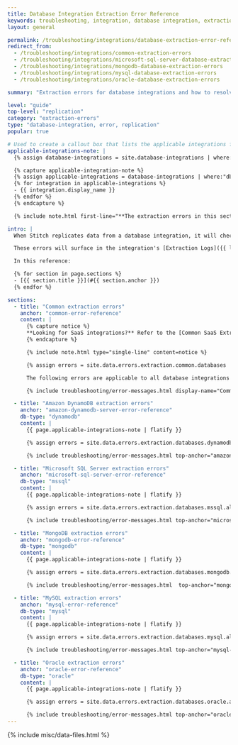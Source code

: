 ```yaml
---
title: Database Integration Extraction Error Reference
keywords: troubleshooting, integration, database integration, extraction error, common errors, 6 hour limit, table limit
layout: general

permalink: /troubleshooting/integrations/database-extraction-error-reference
redirect_from: 
  - /troubleshooting/integrations/common-extraction-errors
  - /troubleshooting/integrations/microsoft-sql-server-database-extraction-errors
  - /troubleshooting/integrations/mongodb-database-extraction-errors
  - /troubleshooting/integrations/mysql-database-extraction-errors
  - /troubleshooting/integrations/oracle-database-extraction-errors

summary: "Extraction errors for database integrations and how to resolve them."

level: "guide"
top-level: "replication"
category: "extraction-errors"
type: "database-integration, error, replication"
popular: true

# Used to create a callout box that lists the applicable integrations for the section.
applicable-integrations-note: |
  {% assign database-integrations = site.database-integrations | where:"show-in-menus",true | sort_natural:"display_name" %}

  {% capture applicable-integration-note %}
  {% assign applicable-integrations = database-integrations | where:"db-type",section.db-type %}
  {% for integration in applicable-integrations %}
  - {{ integration.display_name }}
  {% endfor %}
  {% endcapture %}

  {% include note.html first-line="**The extraction errors in this section are applicable to the following database integrations:**" content=applicable-integration-note %}

intro: |
  When Stitch replicates data from a database integration, it will check for the required user permissions and database server settings. If permissions or server settings aren't properly defined, you may receive an error during the Extraction phase of the replication process.

  These errors will surface in the integration's [Extraction Logs]({{ link.replication.extraction-logs | prepend: site.baseurl }}).

  In this reference:

  {% for section in page.sections %}
  - [{{ section.title }}](#{{ section.anchor }})
  {% endfor %}

sections:
  - title: "Common extraction errors"
    anchor: "common-error-reference"
    content: |
      {% capture notice %}
      **Looking for SaaS integrations?** Refer to the [Common SaaS Extraction Error Reference]({{ link.troubleshooting.saas-extraction-errors | prepend: site.baseurl }}).
      {% endcapture %}

      {% include note.html type="single-line" content=notice %}

      {% assign errors = site.data.errors.extraction.common.databases | sort_natural:"message" %}

      The following errors are applicable to all database integrations that support Extraction Logs:

      {% include troubleshooting/error-messages.html display-name="Common" %}

  - title: "Amazon DynamoDB extraction errors"
    anchor: "amazon-dynamodb-server-error-reference"
    db-type: "dynamodb"
    content: |
      {{ page.applicable-integrations-note | flatify }}

      {% assign errors = site.data.errors.extraction.databases.dynamodb.all | sort_natural:"message" %}

      {% include troubleshooting/error-messages.html top-anchor="amazon-dynamodb-server-error-reference" display-name="Amazon DynamoDB" %}

  - title: "Microsoft SQL Server extraction errors"
    anchor: "microsoft-sql-server-error-reference"
    db-type: "mssql"
    content: |
      {{ page.applicable-integrations-note | flatify }}

      {% assign errors = site.data.errors.extraction.databases.mssql.all | sort_natural:"message" %}

      {% include troubleshooting/error-messages.html top-anchor="microsoft-sql-server-error-reference" display-name="Microsoft SQL Server" %}

  - title: "MongoDB extraction errors"
    anchor: "mongodb-error-reference"
    db-type: "mongodb"
    content: |
      {{ page.applicable-integrations-note | flatify }}

      {% assign errors = site.data.errors.extraction.databases.mongodb.all | sort_natural:"message" %}

      {% include troubleshooting/error-messages.html  top-anchor="mongodb-error-reference" display-name="MongoDB" %}

  - title: "MySQL extraction errors"
    anchor: "mysql-error-reference"
    db-type: "mysql"
    content: |
      {{ page.applicable-integrations-note | flatify }}

      {% assign errors = site.data.errors.extraction.databases.mysql.all | sort_natural:"message" %}

      {% include troubleshooting/error-messages.html top-anchor="mysql-error-reference" display-name="MySQL" %}

  - title: "Oracle extraction errors"
    anchor: "oracle-error-reference"
    db-type: "oracle"
    content: |
      {{ page.applicable-integrations-note | flatify }}

      {% assign errors = site.data.errors.extraction.databases.oracle.all | sort_natural:"message" %}

      {% include troubleshooting/error-messages.html top-anchor="oracle-error-reference" display-name="Oracle" %}
---
```

{% include misc/data-files.html %}